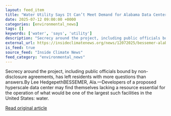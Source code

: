 ```yaml
---
layout: feed_item
title: "Water Utility Says It Can’t Meet Demand for Alabama Data Center Without ‘Significant Upgrades’"
date: 2025-07-12 09:00:00 +0000
categories: [environmental_news]
tags: []
keywords: ['water', 'says', 'utility']
description: "Secrecy around the project, including public officials bound by non-disclosure agreements, has left residents with more questions than answers"
external_url: https://insideclimatenews.org/news/12072025/bessemer-alabama-water-utility-data-center-upgrades/
is_feed: true
source_feed: "Inside Climate News"
feed_category: "environmental_news"
---
```


Secrecy around the project, including public officials bound by non-disclosure agreements, has left residents with more questions than answers.By Lee HedgepethBESSEMER, Ala.—Developers of a proposed hyperscale data center may find themselves lacking a resource essential for the operation of what would be one of the largest such facilities in the United States: water.&nbsp;

[Read original article](https://insideclimatenews.org/news/12072025/bessemer-alabama-water-utility-data-center-upgrades/)
